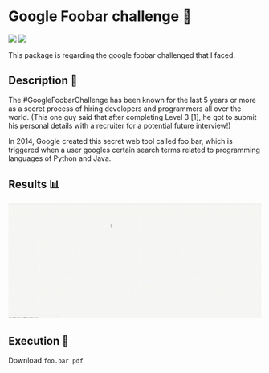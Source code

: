 # Google Foobar challenge 🐰

[![](https://img.shields.io/github/license/sourcerer-io/hall-of-fame.svg?colorB=ff0000)](https://github.com/akshaybahadur21/Foo.bar/blob/master/LICENSE.txt)  [![](https://img.shields.io/badge/Akshay-Bahadur-brightgreen.svg?colorB=ff0000)](https://akshaybahadur.com)

This package is regarding the google foobar challenged that I faced.

## Description 🐇

The #GoogleFoobarChallenge has been known for the last 5 years or more as a secret process of hiring developers and programmers all over the world. (This one guy said that after completing Level 3 [1], he got to submit his personal details with a recruiter for a potential future interview!)

In 2014, Google created this secret web tool called foo.bar, which is triggered when a user googles certain search terms related to programming languages of Python and Java.

## Results 📊
<img src="https://github.com/akshaybahadur21/Foo.bar/blob/master/foobar.gif">

## Execution 🐉
Download `foo.bar pdf`
